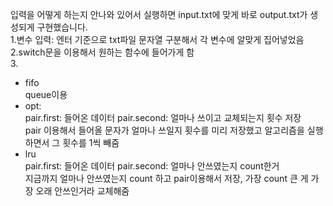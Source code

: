 입력을 어떻게 하는지 안나와 있어서 실행하면 input.txt에 맞게 바로 output.txt가 생성되게 구현했습니다. <br>
1.변수 입력: 엔터 기준으로 txt파일 문자열 구분해서 각 변수에 알맞게 집어넣었음 <br>
2.switch문을 이용해서 원하는 함수에 들어가게 함 <br>
3. <br>
- fifo<br>
queue이용 <br>
- opt: <br>
pair.first: 들어온 데이터 pair.second: 얼마나 쓰이고 교체되는지 횟수 저장 <br>
pair 이용해서 들어올 문자가 얼마나 쓰일지 횟수를 미리 저장했고 알고리즘을 실행하면서 그 횟수를 1씩 빼줌 <br>
- lru <br>
pair.first: 들어온 데이터 pair.second: 얼마나 안쓰였는지 count한거  <br>
지금까지 얼마나 안쓰였는지 count 하고  pair이용해서 저장, 가장 count 큰 게 가장 오래 안쓰인거라 교체해줌 <br>
